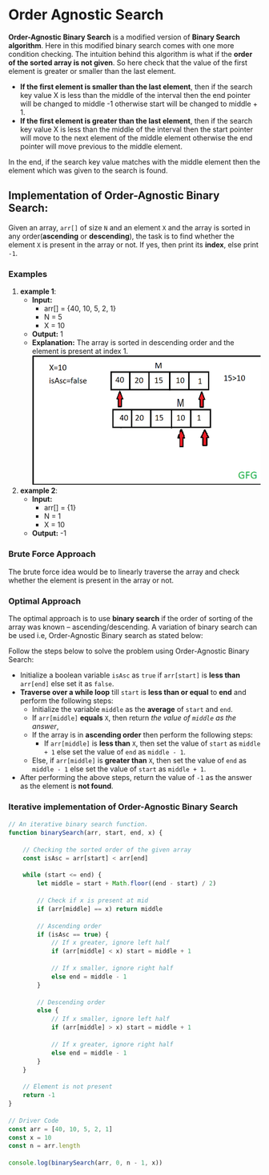 # Order Agnostic Search

**Order-Agnostic Binary Search** is a modified version of **Binary Search algorithm**. Here in this modified binary search comes with one more condition checking. The intuition behind this algorithm is what if the **order of the sorted array is not given**. So here check that the value of the first element is greater or smaller than the last element.
- **If the first element is smaller than the last element**, then if the search key value X is less than the middle of the interval then the end pointer will be changed to middle -1 otherwise start will be changed to middle + 1.
- **If the first element is greater than the last element**, then if the search key value X is less than the middle of the interval then the start pointer will move to the next element of the middle element otherwise the end pointer will move previous to the middle element.

In the end, if the search key value matches with the middle element then the element which was given to the search is found.


## Implementation of Order-Agnostic Binary Search:
Given an array, `arr[]` of size `N` and an element `X` and the array is sorted in any order(**ascending** or **descending**), the task is to find whether the element `X` is present in the array or not. If yes, then print its **index**, else print `-1`.

### Examples
1. **example 1**:
    - **Input:** 
        - arr[] = {40, 10, 5, 2, 1}
        - N = 5
        - X = 10
    - **Output:** 1
    - **Explanation:** The array is sorted in descending order and the element is present at index 1.
        ![](images/example1.png)
2. **example 2**:
    - **Input:** 
        - arr[] = {1}
        - N = 1
        - X = 10
    - **Output:** -1 

### Brute Force Approach
The brute force idea would be to linearly traverse the array and check whether the element is present in the array or not. 

### Optimal Approach
The optimal approach is to use **binary search** if the order of sorting of the array was known – ascending/descending. A variation of binary search can be used i.e, Order-Agnostic Binary search as stated below:

Follow the steps below to solve the problem using Order-Agnostic Binary Search:
- Initialize a boolean variable `isAsc` as `true` if `arr[start]` is **less than** `arr[end]` else set it as `false`.
- **Traverse over a while loop** till `start` is **less than or equal** to **end** and perform the following steps:
    - Initialize the variable `middle` as the **average** of `start` and `end`.
    - If `arr[middle]` **equals** `X`, then return *the value of `middle` as the answer*,
    - If the array is in **ascending order** then perform the following steps:
        - If `arr[middle]` is **less than** `X`, then set the value of `start` as  `middle + 1` else set the value of `end` as `middle - 1`.
    - Else, if `arr[middle]` is **greater than** `X`, then set the value of `end` as `middle - 1` else set the value of `start` as `middle + 1`.
- After performing the above steps, return the value of `-1` as the answer as the element is **not found**.

### Iterative implementation of Order-Agnostic Binary Search
``` js
// An iterative binary search function.
function binarySearch(arr, start, end, x) {

    // Checking the sorted order of the given array
    const isAsc = arr[start] < arr[end]

    while (start <= end) {
        let middle = start + Math.floor((end - start) / 2)

        // Check if x is present at mid
        if (arr[middle] == x) return middle

        // Ascending order
        if (isAsc == true) {
            // If x greater, ignore left half
            if (arr[middle] < x) start = middle + 1

            // If x smaller, ignore right half
            else end = middle - 1
        }

        // Descending order
        else {
            // If x smaller, ignore left half
            if (arr[middle] > x) start = middle + 1

            // If x greater, ignore right half
            else end = middle - 1
        }
    }

    // Element is not present
    return -1
}

// Driver Code
const arr = [40, 10, 5, 2, 1]
const x = 10
const n = arr.length

console.log(binarySearch(arr, 0, n - 1, x))
```